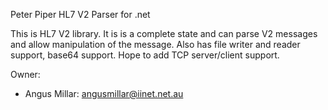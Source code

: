 Peter Piper HL7 V2 Parser for .net

This is HL7 V2 library. It is is a complete state and can parse V2 messages and allow manipulation of the message. Also has file writer and reader support, base64 support. Hope to add TCP server/client support.    

Owner:

* Angus Millar: angusmillar@iinet.net.au